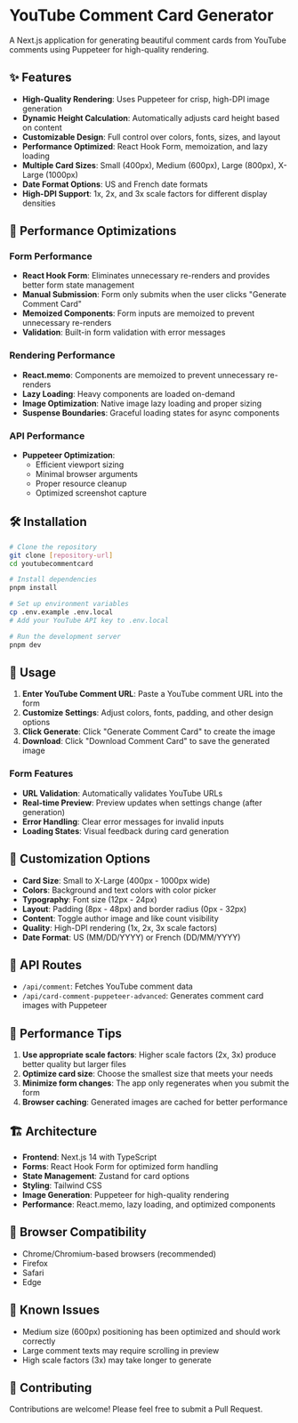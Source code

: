 # YouTube Comment Card Generator

A Next.js application for generating beautiful comment cards from YouTube comments using Puppeteer for high-quality rendering.

## ✨ Features

-   **High-Quality Rendering**: Uses Puppeteer for crisp, high-DPI image generation
-   **Dynamic Height Calculation**: Automatically adjusts card height based on content
-   **Customizable Design**: Full control over colors, fonts, sizes, and layout
-   **Performance Optimized**: React Hook Form, memoization, and lazy loading
-   **Multiple Card Sizes**: Small (400px), Medium (600px), Large (800px), X-Large (1000px)
-   **Date Format Options**: US and French date formats
-   **High-DPI Support**: 1x, 2x, and 3x scale factors for different display densities

## 🚀 Performance Optimizations

### Form Performance

-   **React Hook Form**: Eliminates unnecessary re-renders and provides better form state management
-   **Manual Submission**: Form only submits when the user clicks "Generate Comment Card"
-   **Memoized Components**: Form inputs are memoized to prevent unnecessary re-renders
-   **Validation**: Built-in form validation with error messages

### Rendering Performance

-   **React.memo**: Components are memoized to prevent unnecessary re-renders
-   **Lazy Loading**: Heavy components are loaded on-demand
-   **Image Optimization**: Native image lazy loading and proper sizing
-   **Suspense Boundaries**: Graceful loading states for async components

### API Performance

-   **Puppeteer Optimization**:
    -   Efficient viewport sizing
    -   Minimal browser arguments
    -   Proper resource cleanup
    -   Optimized screenshot capture

## 🛠️ Installation

```bash
# Clone the repository
git clone [repository-url]
cd youtubecommentcard

# Install dependencies
pnpm install

# Set up environment variables
cp .env.example .env.local
# Add your YouTube API key to .env.local

# Run the development server
pnpm dev
```

## 📝 Usage

1. **Enter YouTube Comment URL**: Paste a YouTube comment URL into the form
2. **Customize Settings**: Adjust colors, fonts, padding, and other design options
3. **Click Generate**: Click "Generate Comment Card" to create the image
4. **Download**: Click "Download Comment Card" to save the generated image

### Form Features

-   **URL Validation**: Automatically validates YouTube URLs
-   **Real-time Preview**: Preview updates when settings change (after generation)
-   **Error Handling**: Clear error messages for invalid inputs
-   **Loading States**: Visual feedback during card generation

## 🎨 Customization Options

-   **Card Size**: Small to X-Large (400px - 1000px wide)
-   **Colors**: Background and text colors with color picker
-   **Typography**: Font size (12px - 24px)
-   **Layout**: Padding (8px - 48px) and border radius (0px - 32px)
-   **Content**: Toggle author image and like count visibility
-   **Quality**: High-DPI rendering (1x, 2x, 3x scale factors)
-   **Date Format**: US (MM/DD/YYYY) or French (DD/MM/YYYY)

## 🔧 API Routes

-   `/api/comment`: Fetches YouTube comment data
-   `/api/card-comment-puppeteer-advanced`: Generates comment card images with Puppeteer

## 🎯 Performance Tips

1. **Use appropriate scale factors**: Higher scale factors (2x, 3x) produce better quality but larger files
2. **Optimize card size**: Choose the smallest size that meets your needs
3. **Minimize form changes**: The app only regenerates when you submit the form
4. **Browser caching**: Generated images are cached for better performance

## 🏗️ Architecture

-   **Frontend**: Next.js 14 with TypeScript
-   **Forms**: React Hook Form for optimized form handling
-   **State Management**: Zustand for card options
-   **Styling**: Tailwind CSS
-   **Image Generation**: Puppeteer for high-quality rendering
-   **Performance**: React.memo, lazy loading, and optimized components

## 📱 Browser Compatibility

-   Chrome/Chromium-based browsers (recommended)
-   Firefox
-   Safari
-   Edge

## 🚨 Known Issues

-   Medium size (600px) positioning has been optimized and should work correctly
-   Large comment texts may require scrolling in preview
-   High scale factors (3x) may take longer to generate

## 🤝 Contributing

Contributions are welcome! Please feel free to submit a Pull Request.
